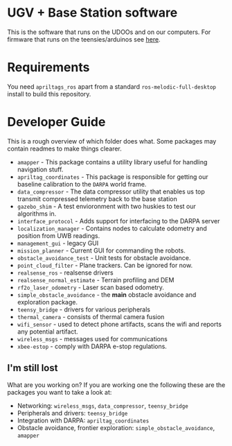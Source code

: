 # UGV + Base Station software

This is the software that runs on the UDOOs and on our computers. For firmware that runs on the teensies/arduinos see [here](https://github.com/lekoook/darpasubt/tree/custom_proto).

# Requirements
You need `apriltags_ros` apart from a standard `ros-melodic-full-desktop` install to build this repository.

# Developer Guide
This is a rough overview of which folder does what. Some packages may contain readmes to make things clearer.
- `amapper` - This package contains a utility library useful for handling navigation stuff.
- `apriltag_coordinates` - This package is responsible for getting our baseline calibration to the `DARPA` world frame.
- `data_compressor` - The data compressor utility that enables us top transmit compressed telemetry back to the base station
- `gazebo_shim` - A test envioronment with two huskies to test our algorithms in.
- `interface_protocol` - Adds support for interfacing to the DARPA server
- `localization_manager` - Contains nodes to calculate odometry and position from UWB readings.
- `management_gui` - legacy GUI
- `mission_planner` - Current GUI for commanding the robots.
- `obstacle_avoidance_test` - Unit tests for obstacle avoidance.
- `point_cloud_filter` - Plane trackers. Can be ignored for now.
- `realsense_ros` - realsense drivers
- `realsense_normal_estimate` - Terrain profiling and DEM
- `rf2o_laser_odometry` - Laser scan based odometry.
- `simple_obstacle_avoidance` - the **main** obstacle avoidance and exploration package.
- `teensy_bridge` - drivers for various peripherals
- `thermal_camera` - consists of thermal camera fusion
- `wifi_sensor` - used to detect phone artifacts, scans the wifi and reports any potential artifact.
- `wireless_msgs` - messages used for communications
- `xbee-estop` - comply with DARPA e-stop regulations.

## I'm still lost
What are you working on? If you are working one the following these are the packages you want to take a look at:

* Networking: `wireless_msgs`, `data_compressor`, `teensy_bridge`
* Peripherals and drivers: `teensy_bridge`
* Integration with DARPA: `apriltag_coordinates`
* Obstacle avoidance, frontier exploration: `simple_obstacle_avoidance`, `amapper`
